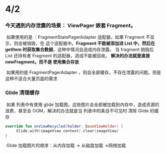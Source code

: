 # 4/2

### 		今天遇到内存泄露的场景： ViewPager 嵌套 Fragment。

​			如果使用的是 ：FragmentStatePagerAdapter 适配器，如果 Fragment 不显示，则会被销毁，在 这个适配器中。**Fragment 不能被添加进 List 中，然后在getItem 时获取集合数据**，这种中情况会造成内存泄露。 当 fragment 销毁后 List 还持有者 Fragment 的适配器，造成不能被回收。 **解决的办法就是直接 newFragment。而不是 使用集合存放**

​			如果用的是 FragmentPagerAdapter ，则会全部缓存，不存在泄露的问题。但是这种不适合大量页面的需求

### 		Glide 清理缓存

​		如果 列表中有使用 glide 加载图。这些图片会全部被加载到内存中，造成资源的浪费，甚至会 OOM，解决的办法就是当 列表中的条目不可见时 清除 Glide 的缓存

```kotlin
override fun onViewRecycled(holder: BaseViewHolder) { 
     Glide.with(imageView.context).clear(imageView)
}
```

​	  Glide 加载图片的顺序：从内存加载 -> 从磁盘加载 ->网络加载 